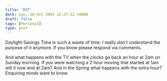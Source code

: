 ```yaml
---
title: 'DST'
date: Sun, 26 Oct 2003 22:27:22 +0000
draft: false
tags: [Personal]
type: post
---
```


Daylight Savings Time is such a waste of time. I really don't understand the purpose of it anymore. If you know please respond via comments.

And what happens with the TV when the clocks go back an hour at 2am on Sunday morning. If you were watching a 2 hour moving that started at 1am will it now end at 2am? And in the Spring what happens with the extra hour? Enquiring minds want to know.